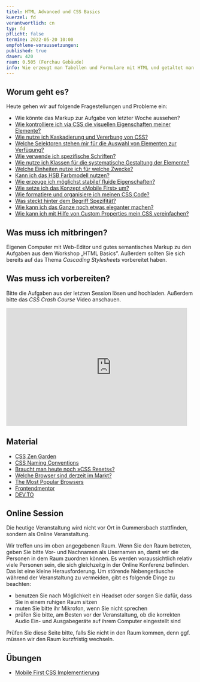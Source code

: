 ```yaml
---
titel: HTML Advanced und CSS Basics
kuerzel: fd
verantwortlich: cn
typ: fd
pflicht: false
termine: 2022-05-20 10:00
empfohlene-voraussetzungen: 
published: true
dauer: 420
raum: 0.505 (Ferchau Gebäude)
info: Wie erzeugt man Tabellen und Formulare mit HTML und getaltet man HTML Seiten mit CSS?
---
```


## Worum geht es?
Heute gehen wir auf folgende Fragestellungen und Probleme ein:

- Wie könnte das Markup zur Aufgabe von letzter Woche aussehen?
- [Wie kontrolliere ich via CSS die visuellen Eigenschaften meiner Elemente?](https://piccalil.li/blog/a-modern-css-reset)
- [Wie nutze ich Kaskadierung und Vererbung von CSS?](https://developer.mozilla.org/de/docs/Learn/CSS/Building_blocks/Cascade_and_inheritance)
- [Welche Selektoren stehen mir für die Auswahl von Elementen zur Verfügung?](https://developer.mozilla.org/de/docs/Web/CSS/CSS_Selectors)
- [Wie verwende ich spezifische Schriften?](https://developer.mozilla.org/en-US/docs/Learn/CSS/Styling_text/Web_fonts)
- [Wie nutze ich Klassen für die systematische Gestaltung der Elemente?](https://dev.to/clairecodes/reasons-not-to-use-ids-in-css-4ni4)
- [Welche Einheiten nutze ich für welche Zwecke?](https://developer.mozilla.org/en-US/docs/Learn/CSS/Building_blocks/Values_and_units)
- [Kann ich das HSB Farbmodell nutzen?](https://caniuse.com/?search=hsl)
- [Wie erzeuge ich möglichst stabile/ fluide Eigenschaften?](https://developer.mozilla.org/en-US/docs/Learn/CSS/CSS_layout/Responsive_Design)
- [Wie setze ich das Konzept «Mobile First» um?](https://developer.mozilla.org/en-US/docs/Web/Progressive_web_apps/Responsive/Mobile_first)
- [Wie formatiere und organisiere ich meinen CSS Code?](https://marketplace.visualstudio.com/items?itemName=esbenp.prettier-vscode)
- [Was steckt hinter dem Begriff Spezifität?](https://developer.mozilla.org/de/docs/Web/CSS/Specificity)
- [Wie kann ich das Ganze noch etwas eleganter machen?](https://developer.mozilla.org/en-US/docs/Web/CSS/CSS_Transitions/Using_CSS_transitions)
- [Wie kann ich mit Hilfe von Custom Properties mein CSS vereinfachen?](https://developer.mozilla.org/en-US/docs/Web/CSS/Using_CSS_custom_properties)

## Was muss ich mitbringen?
Eigenen Computer mit Web-Editor und gutes semantisches Markup zu den Aufgaben aus dem Workshop „HTML Basics”. Außerdem sollten Sie sich bereits auf das Thema *Cascading Stylesheets* vorbereitet haben. 

## Was muss ich vorbereiten?
Bitte die Aufgaben aus der letzten Session lösen und hochladen. Außerdem bitte das *CSS Crash Course* Video anschauen.

<div class="columns">
<div class="column">
<div class="js-video">
<iframe width="560" height="315" src="https://www.youtube.com/embed/Tfjd5yzCaxk" frameborder="0" allow="accelerometer; autoplay; encrypted-media; gyroscope; picture-in-picture" allowfullscreen></iframe>
</div>
</div>
<div class="column">
<div class="js-video">
<!-- -->
</div>
</div>
</div>


## Material
- [CSS Zen Garden](http://www.csszengarden.com)
- [CSS Naming Conventions](https://www.freecodecamp.org/news/css-naming-conventions-that-will-save-you-hours-of-debugging-35cea737d849/)
- [Braucht man heute noch »CSS Resets«?](https://html-und-css.de/css-resets/)
- [Welche Browser sind derzeit im Markt?](https://gs.statcounter.com/)
- [The Most Popular Browsers](https://www.w3schools.com/browsers/)
- [Frontendmentor](https://www.frontendmentor.io/solutions)
- [DEV.TO](https://dev.to/)

## Online Session
Die heutige Veranstaltung wird nicht vor Ort in Gummersbach stattfinden, sondern als Online Veranstaltung.

Wir treffen uns im oben angegebenen Raum. Wenn Sie den Raum betreten, geben Sie bitte Vor- und Nachnamen als Usernamen an, damit wir die Personen in dem Raum zuordnen können. Es werden voraussichtlich relativ viele Personen sein, die sich gleichzeitg in der Online Konferenz befinden. Das ist eine kleine Herausforderung. Um störende Nebengeräusche während der Veranstaltung zu vermeiden, gibt es folgende Dinge zu beachten:

- benutzen Sie nach Möglichkeit ein Headset oder sorgen Sie dafür, dass Sie in einem ruhigen Raum sitzen
- muten Sie bitte ihr Mikrofon, wenn Sie nicht sprechen
- prüfen Sie bitte, am Besten vor der Veranstaltung, ob die korrekten Audio Ein- und Ausgabegeräte auf ihrem Computer eingestellt sind

Prüfen Sie diese Seite bitte, falls Sie nicht in den Raum kommen, denn ggf. müssen wir den Raum kurzfristig wechseln.

## Übungen
- [Mobile First CSS Implementierung](/mi-bachelor-webdevelopment/assignments/fd_02_css-mobile-first/)
